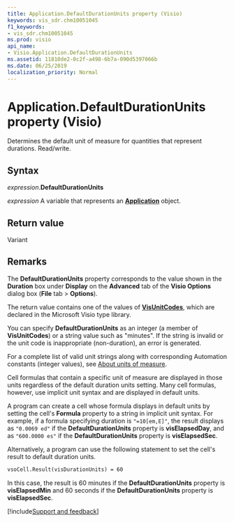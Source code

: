 ```yaml
---
title: Application.DefaultDurationUnits property (Visio)
keywords: vis_sdr.chm10051045
f1_keywords:
- vis_sdr.chm10051045
ms.prod: visio
api_name:
- Visio.Application.DefaultDurationUnits
ms.assetid: 11810de2-0c2f-a498-6b7a-090d5397066b
ms.date: 06/25/2019
localization_priority: Normal
---
```



# Application.DefaultDurationUnits property (Visio)

Determines the default unit of measure for quantities that represent durations. Read/write.


## Syntax

_expression_.**DefaultDurationUnits**

_expression_ A variable that represents an **[Application](Visio.Application.md)** object.


## Return value

Variant


## Remarks

The **DefaultDurationUnits** property corresponds to the value shown in the **Duration** box under **Display** on the **Advanced** tab of the **Visio Options** dialog box (**File** tab > **Options**).

The return value contains one of the values of **[VisUnitCodes](Visio.visunitcodes.md)**, which are declared in the Microsoft Visio type library.

You can specify **DefaultDurationUnits** as an integer (a member of **VisUnitCodes**) or a string value such as "minutes". If the string is invalid or the unit code is inappropriate (non-duration), an error is generated.

For a complete list of valid unit strings along with corresponding Automation constants (integer values), see [About units of measure](../visio/Concepts/about-units-of-measure-visio.md).

Cell formulas that contain a specific unit of measure are displayed in those units regardless of the default duration units setting. Many cell formulas, however, use implicit unit syntax and are displayed in default units.

A program can create a cell whose formula displays in default units by setting the cell's **Formula** property to a string in implicit unit syntax. For example, if a formula specifying duration is `"=10[em,E]"`, the result displays as `"0.0069 ed"` if the **DefaultDurationUnits** property is **visElapsedDay**, and as `"600.0000 es"` if the **DefaultDurationUnits** property is **visElapsedSec**.

Alternatively, a program can use the following statement to set the cell's result to default duration units. 

```vb
vsoCell.Result(visDurationUnits) = 60
```

In this case, the result is 60 minutes if the **DefaultDurationUnits** property is **visElapsedMin** and 60 seconds if the **DefaultDurationUnits** property is **visElapsedSec**.



[!include[Support and feedback](~/includes/feedback-boilerplate.md)]